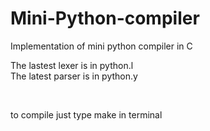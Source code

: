 # Mini-Python-compiler
Implementation of mini python compiler in C


The lastest lexer is in python.l<br>
The latest parser is in python.y<br>

<br>

to compile just type make in terminal
